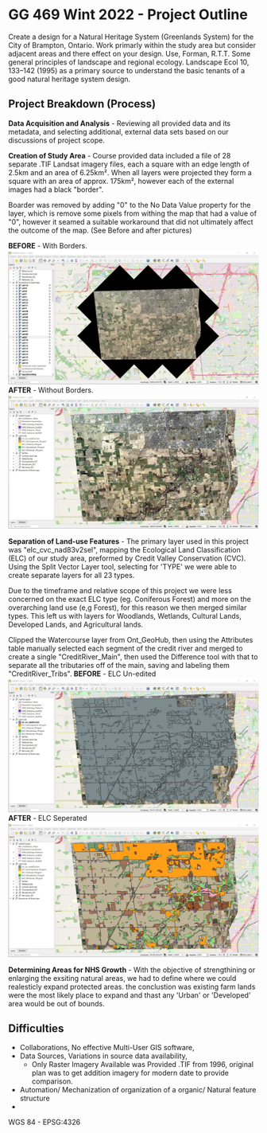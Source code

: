 # GG 469 Wint 2022 - Project Outline

Create a design for a Natural Heritage System (Greenlands System) for the City of Brampton, Ontario. Work primarly within the study area but consider adjacent areas and there effect on your design.  Use, Forman, R.T.T. Some general principles of landscape and regional ecology. Landscape Ecol 10, 133–142 (1995) as a primary source to understand the basic tenants of a good natural heritage system design.

## Project Breakdown (Process)

**Data Acquisition and Analysis** - Reviewing all provided data and its metadata, and selecting additional, external data sets based on our discussions of project scope. 

**Creation of Study Area** - Course provided data included a file of 28 separate .TIF Landsat imagery files, each a square with an edge length of 2.5km and an area of 6.25km². When all layers were projected they form a square with an area of approx. 175km², however each of the external images had a black "border". 

Boarder was removed by adding "0" to the No Data Value property for the layer, which is remove some pixels from withing the map that had a value of "0", however it seamed a suitable workaround that did not ultimately affect the outcome of the map. (See Before and after pictures)

**BEFORE** - With Borders.
![TIF_WithBorder](/imgs/TIF_WithBorder.jpg)
**AFTER** - Without Borders.
![TIF_WithBorder](/imgs/TIF_WithoutBorder.jpg)

**Separation of Land-use Features** - The primary layer used in this project was "elc_cvc_nad83v2sel", mapping the Ecological Land Classification (ELC) of our study area, preformed by Credit Valley Conservation (CVC). Using the Split Vector Layer tool, selecting for 'TYPE' we were able to create separate layers for all 23 types. 

Due to the timeframe and relative scope of this project we were less concerned on the exact ELC type (eg. Coniferous Forest) and more on the overarching land use (e,g Forest), for this reason we then merged similar types. This left us with layers for Woodlands, Wetlands, Cultural Lands, Developed Lands, and Agricultural lands. 

Clipped the Watercourse layer from Ont_GeoHub, then using the Attributes table manually selected each segment of the credit river and merged to create a single "CreditRiver_Main", then used the Difference tool with that to separate all the tributaries off of the main, saving and labeling them "CreditRiver_Tribs". 
**BEFORE** - ELC Un-edited
![ELC_Unedited](/imgs/ELC_Type_Unedited.jpg)
**AFTER** - ELC Seperated
![ELC_Unedited](/imgs/ELC_Type_Seperated.jpg)

**Determining Areas for NHS Growth** - With the objective of strengthining or enlarging the exsiting natural areas, we had to define where we could realesticly expand protected areas. the conclustion was existing farm lands were the most likely place to expand and thast any 'Urban' or 'Developed' area would be out of bounds. 



## Difficulties

- Collaborations, No effective Multi-User GIS software, 
- Data Sources, Variations in source data availability,
    - Only Raster Imagery Available was Provided .TIF from 1996, original plan was to get addition imagery for modern date to provide comparison. 
- Automation/ Mechanization of organization of a organic/ Natural feature structure
- 
WGS 84 - EPSG:4326
